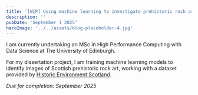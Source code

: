 ```yaml
---
title: '[WIP] Using machine learning to investigate prehistoric rock art in Scotland'
description: ''
pubDate: 'September 1 2025'
heroImage: '../../assets/blog-placeholder-4.jpg'
---
```


I am currently undertaking an MSc in High Performance Computing with Data Science at The University of Edinburgh.

For my dissertation project, I am training machine learning models to identify images of Scottish prehistoric rock art, working with a dataset provided by [Historic Environment Scotland](https://rockart.scot/).

*Due for completion: September 2025*